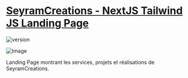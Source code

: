 # [SeyramCreations - NextJS Tailwind JS Landing Page](https://github.com/seyram60/siteweb_nextjs?tab=readme-ov-file) 

![version](https://img.shields.io/badge/version-1.0.0-blue.svg) 

![Image](https://scontent.fyhu1-1.fna.fbcdn.net/v/t39.30808-6/460204275_122115365150490936_5842149069237066164_n.jpg?_nc_cat=100&ccb=1-7&_nc_sid=127cfc&_nc_ohc=39ixYfFiOfYQ7kNvgHZuVT2&_nc_ht=scontent.fyhu1-1.fna&_nc_gid=AIriRWTL5DRPbxkg8V980NM&oh=00_AYDzvUrrV6N3eZJfqIcBnyefXLj4Pa2OwOjFZd3qmEFEDQ&oe=66EC4265)

Landing Page montrant les services, projets et réalisations de SeyramCreations.

